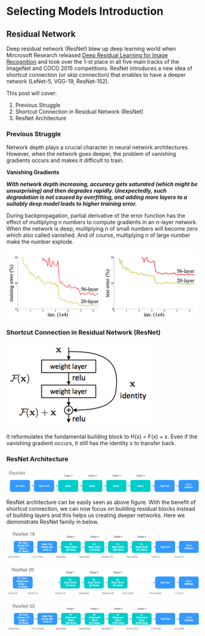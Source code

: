 # Selecting Models Introduction

## Residual Network

Deep residual network \(ResNet\) blew up deep learning world when Mircrosoft Research released [Deep Residual Learning for Image Recognition](https://arxiv.org/pdf/1512.03385.pdf) and took over the 1-st place in all five main tracks of the ImageNet and COCO 2015 competitions. ResNet introduces a new idea of shortcut connection \(or skip connection\) that enables to have a deeper network \(LeNet-5, VGG-19, ResNet-152\).

This post will cover:

1. Previous Struggle
2. Shortcut Connection in Residual Network \(ResNet\)
3. ResNet Architecture

### Previous Struggle

Network depth plays a crucial character in neural network architectures. However, when the network goes deeper, the problem of vanishing gradients occurs and makes it difficult to train.

**Vanishing Gradients**

_**With network depth increasing, accuracy gets saturated \(which might be unsurprising\) and then degrades rapidly. Unexpectedly, such degradation is not caused by overfitting, and adding more layers to a suitably deep model leads to higher training error.**_

During backpropagation, partial derivative of the error function has the effect of multiplying n numbers to compute gradients in an n-layer network. When the network is deep, multiplying n of small numbers will become zero which also called vanished. And of course, multiplying n of large number make the number explode.

![](../.gitbook/assets/prior_network.png)

### Shortcut Connection in Residual Network \(ResNet\)

![](../.gitbook/assets/resnet_buildingblock.png)

It reformulates the fundamental building block to H\(x\) = F\(x\) + x. Even if the vanishing gradient occurs, it still has the identity x to transfer back.

### ResNet Architecture

![](../.gitbook/assets/resnet_structure.png)

ResNet architecture can be easily seen as above figure. With the benefit of shortcut connection, we can now focus on building residual blocks instead of building layers and this helps us creating deeper networks. Here we demonstrate ResNet family in below.

![](../.gitbook/assets/resnet_18.png)

![](../.gitbook/assets/resnet_20.png)

![](../.gitbook/assets/resnet_50.png)

